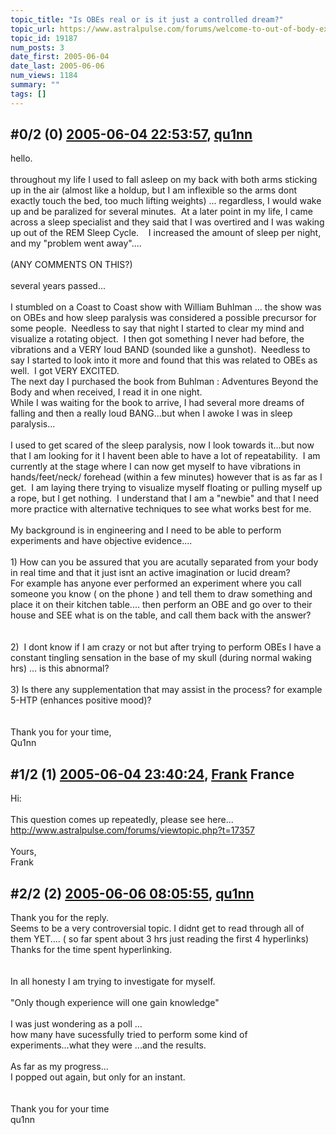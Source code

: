 ```yaml
---
topic_title: "Is OBEs real or is it just a controlled dream?"
topic_url: https://www.astralpulse.com/forums/welcome-to-out-of-body-experiences!/is-obes-real-or-is-it-just-a-controlled-dream
topic_id: 19187
num_posts: 3
date_first: 2005-06-04
date_last: 2005-06-06
num_views: 1184
summary: ""
tags: []
---
```


## \#0/2 (0) [2005-06-04 22:53:57](https://www.astralpulse.com/forums/index.php?msg=165411), [qu1nn](https://www.astralpulse.com/forums/profile/?u=9150)  ##
<section>
hello.
<br>
<br>
throughout my life I used to fall asleep on my back with both arms sticking up in the air (almost like a holdup, but I am inflexible so the arms dont exactly touch the bed, too much lifting weights) ... regardless, I would wake up and be paralized for several minutes.  At a later point in my life, I came across a sleep specialist and they said that I was overtired and I was waking up out of the REM Sleep Cycle.    I increased the amount of sleep per night, and my "problem went away"....
<br>
<br>
(ANY COMMENTS ON THIS?)
<br>
<br>
several years passed...
<br>
<br>
I stumbled on a Coast to Coast show with William Buhlman ... the show was on OBEs and how sleep paralysis was considered a possible precursor for some people.  Needless to say that night I started to clear my mind and visualize a rotating object.  I then got something I never had before, the vibrations and a VERY loud BAND (sounded like a gunshot).  Needless to say I started to look into it more and found that this was related to OBEs as well.  I got VERY EXCITED.
<br>
The next day I purchased the book from Buhlman : Adventures Beyond the Body and when received, I read it in one night.
<br>
While I was waiting for the book to arrive, I had several more dreams of falling and then a really loud BANG...but when I awoke I was in sleep paralysis...
<br>
<br>
I used to get scared of the sleep paralysis, now I look towards it...but now that I am looking for it I havent been able to have a lot of repeatability.  I am currently at the stage where I can now get myself to have vibrations in hands/feet/neck/ forehead (within a few minutes) however that is as far as I get.  I am laying there trying to visualize myself floating or pulling myself up a rope, but I get nothing.  I understand that I am a "newbie" and that I need more practice with alternative techniques to see what works best for me.
<br>
<br>
My background is in engineering and I need to be able to perform experiments and have objective evidence....
<br>
<br>
1) How can you be assured that you are acutally separated from your body in real time and that it just isnt an active imagination or lucid dream?
<br>
For example has anyone ever performed an experiment where you call someone you know ( on the phone ) and tell them to draw something and place it on their kitchen table.... then perform an OBE and go over to their house and SEE what is on the table, and call them back with the answer?
<br>
<br>
<br>
2)  I dont know if I am crazy or not but after trying to perform OBEs I have a constant tingling sensation in the base of my skull (during normal waking hrs) ... is this abnormal?
<br>
<br>
3) Is there any supplementation that may assist in the process? for example 5-HTP (enhances positive mood)?
<br>
<br>
<br>
Thank you for your time,
<br>
Qu1nn
</section>

## \#1/2 (1) [2005-06-04 23:40:24](https://www.astralpulse.com/forums/index.php?msg=165412), [Frank](https://www.astralpulse.com/forums/profile/?u=359) France ##
<section>
Hi:
<br>
<br>
This question comes up repeatedly, please see here...
<a class="bbc_link" href="http://www.astralpulse.com/forums/viewtopic.php?t=17357" rel="noopener" target="_blank">
 http://www.astralpulse.com/forums/viewtopic.php?t=17357
</a>
<br>
<br>
Yours,
<br>
Frank
</section>

## \#2/2 (2) [2005-06-06 08:05:55](https://www.astralpulse.com/forums/index.php?msg=165548), [qu1nn](https://www.astralpulse.com/forums/profile/?u=9150)  ##
<section>
Thank you for the reply.
<br>
Seems to be a very controversial topic. I didnt get to read through all of them YET.... ( so far spent about 3 hrs just reading the first 4 hyperlinks)
<br>
Thanks for the time spent hyperlinking.
<br>
<br>
<br>
In all honesty I am trying to investigate for myself.
<br>
<br>
"Only though experience will one gain knowledge"
<br>
<br>
I was just wondering as a poll ...
<br>
how many have sucessfully tried to perform some kind of experiments...what they were ...and the results.
<br>
<br>
As far as my progress...
<br>
I popped out again, but only for an instant.
<br>
<br>
<br>
Thank you for your time
<br>
qu1nn
</section>